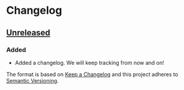 # Changelog

## [Unreleased]
### Added
- Added a changelog. We will keep tracking from now and on!

The format is based on [Keep a Changelog](http://keepachangelog.com/)
and this project adheres to [Semantic Versioning](http://semver.org/).

[Unreleased]: https://github.com/Codeminer42/cm42-central/compare/master...HEAD
